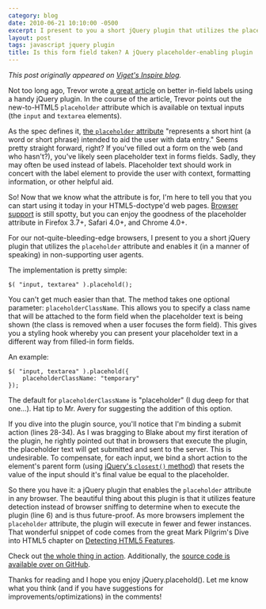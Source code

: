 ```yaml
---
category: blog
date: 2010-06-21 10:10:00 -0500
excerpt: I present to you a short jQuery plugin that utilizes the placeholder attribute and enables it (in a manner of speaking) in non-supporting user agents.
layout: post
tags: javascript jquery plugin
title: Is this form field taken? A jQuery placeholder-enabling plugin
---
```


_This post originally appeared on [Viget's Inspire blog](http://viget.com/inspire/a-jquery-placeholder-enabling-plugin)._

Not too long ago, Trevor wrote [a great article](http://www.viget.com/inspire/a-better-jquery-in-field-label-plugin/) on better in-field labels using a handy jQuery plugin. In the course of the article, Trevor points out the new-to-HTML5 `placeholder` attribute which is available on textual inputs (the `input` and `textarea` elements).

As the spec defines it, [the `placeholder` attribute](http://dev.w3.org/html5/spec/Overview.html#the-placeholder-attribute) "represents a short hint (a word or short phrase) intended to aid the user with data entry." Seems pretty straight forward, right? If you've filled out a form on the web (and who hasn't?), you've likely seen placeholder text in forms fields. Sadly, they may often be used instead of labels. Placeholder text should work in concert with the label element to provide the user with context, formatting information, or other helpful aid.

So! Now that we know what the attribute is for, I'm here to tell you that you can start using it today in your HTML5-doctype'd web pages. [Browser support](http://diveintohtml5.org/forms.html#placeholder) is still spotty, but you can enjoy the goodness of the placeholder attribute in Firefox 3.7+, Safari 4.0+, and Chrome 4.0+.

For our not-quite-bleeding-edge browsers, I present to you a short jQuery plugin that utilizes the `placeholder` attribute and enables it (in a manner of speaking) in non-supporting user agents.

The implementation is pretty simple:

	$( "input, textarea" ).placehold();

You can't get much easier than that. The method takes one optional parameter: `placeholderClassName`. This allows you to specify a class name that will be attached to the form field when the placeholder text is being shown (the class is removed when a user focuses the form field). This gives you a styling hook whereby you can present your placeholder text in a different way from filled-in form fields.

An example:

	$( "input, textarea" ).placehold({
	    placeholderClassName: "temporary"
	});

The default for `placeholderClassName` is "placeholder" (I dug deep for that one…). Hat tip to Mr. Avery for suggesting the addition of this option.

If you dive into the plugin source, you'll notice that I'm binding a submit action (lines 28-34). As I was bragging to Blake about my first iteration of the plugin, he rightly pointed out that in browsers that execute the plugin, the placeholder text will get submitted and sent to the server. This is undesirable. To compensate, for each input, we bind a short action to the element's parent form (using [jQuery's `closest()` method](http://api.jquery.com/closest/)) that resets the value of the input should it's final value be equal to the placeholder.

So there you have it: a jQuery plugin that enables the `placeholder` attribute in any browser. The beautiful thing about this plugin is that it utilizes feature detection instead of browser sniffing to determine when to execute the plugin (line 6) and is thus future-proof. As more browsers implement the `placeholder` attribute, the plugin will execute in fewer and fewer instances. That wonderful snippet of code comes from the great Mark Pilgrim's Dive into HTML5 chapter on [Detecting HTML5 Features](http://diveintohtml5.org/detect.html).

Check out [the whole thing in action](http://www.viget.com/uploads/file/jquery-placehold/). Additionally, the [source code is available over on GitHub](http://github.com/jgarber623/jquery-placehold).

Thanks for reading and I hope you enjoy jQuery.placehold(). Let me know what you think (and if you have suggestions for improvements/optimizations) in the comments!